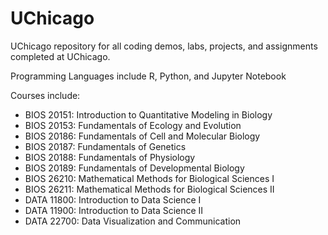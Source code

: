 # UChicago
UChicago repository for all coding demos, labs, projects, and assignments completed at UChicago.

Programming Languages include R, Python, and Jupyter Notebook

Courses include:
- BIOS 20151: Introduction to Quantitative Modeling in Biology
- BIOS 20153: Fundamentals of Ecology and Evolution
- BIOS 20186: Fundamentals of Cell and Molecular Biology
- BIOS 20187: Fundamentals of Genetics
- BIOS 20188: Fundamentals of Physiology
- BIOS 20189: Fundamentals of Developmental Biology
- BIOS 26210: Mathematical Methods for Biological Sciences I
- BIOS 26211: Mathematical Methods for Biological Sciences II
- DATA 11800: Introduction to Data Science I
- DATA 11900: Introduction to Data Science II
- DATA 22700: Data Visualization and Communication

